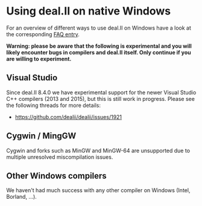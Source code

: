 # Using deal.II on native Windows

For an overview of different ways to use deal.II on Windows have a look at the corresponding [FAQ entry](https://code.google.com/p/dealii/wiki/FrequentlyAskedQuestions#Can_I_use_deal.II_on_a_Windows_platform?).

**Warning: please be aware that the following is experimental and you will likely encounter bugs in compilers and deal.II itself. Only continue if you are willing to experiment.** 

## Visual Studio

Since deal.II 8.4.0 we have experimental support for the newer Visual Studio C++ compilers (2013 and 2015), but this is still work in progress. Please see the following threads for more details:
- https://github.com/dealii/dealii/issues/1921

## Cygwin / MingGW

Cygwin and forks such as MinGW and MinGW-64 are unsupported due to multiple unresolved miscompilation issues.

## Other Windows compilers

We haven't had much success with any other compiler on Windows (Intel, Borland, ...).